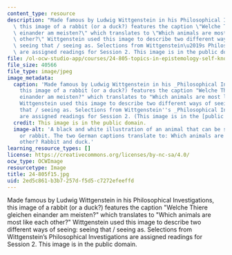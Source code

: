 ```yaml
---
content_type: resource
description: "Made famous by Ludwig Wittgenstein in his Philosophical Investigations,\
  \ this image of a rabbit (or a duck?) features the caption \"Welche Thiere gleichen\
  \ einander am meisten?\" which translates to \"Which animals are most like each\
  \ other?\" Wittgenstein used this image to describe two different ways of seeing:\
  \ seeing that / seeing as. Selections from Wittgenstein\u2019s Philosophical Investigations\
  \ are assigned readings for Session 2. This image is in the public domain."
file: /ol-ocw-studio-app/courses/24-805-topics-in-epistemology-self-knowledge-fall-2015/2ed5c861b3b7257df5d5c7272efeeffd_24-805f15.jpg
file_size: 40566
file_type: image/jpeg
image_metadata:
  caption: 'Made famous by Ludwig Wittgenstein in his _Philosophical Investigations_,
    this image of a rabbit (or a duck?) features the caption "Welche Thiere gleichen
    einander am meisten?" which translates to "Which animals are most like each other?"
    Wittgenstein used this image to describe two different ways of seeing: seeing
    that / seeing as. Selections from Wittgenstein''s _Philosophical Investigations_
    are assigned readings for Session 2. (This image is in the [public domain](https://commons.wikimedia.org/wiki/File:Kaninchen_und_Ente.png).)'
  credit: This image is in the public domain.
  image-alt: 'A black and white illustration of an animal that can be seen as a duck
    or rabbit. The two German captions translate to: Which animals are most like each
    other? Rabbit and duck.'
learning_resource_types: []
license: https://creativecommons.org/licenses/by-nc-sa/4.0/
ocw_type: OCWImage
resourcetype: Image
title: 24-805f15.jpg
uid: 2ed5c861-b3b7-257d-f5d5-c7272efeeffd
---
```

Made famous by Ludwig Wittgenstein in his Philosophical Investigations, this image of a rabbit (or a duck?) features the caption "Welche Thiere gleichen einander am meisten?" which translates to "Which animals are most like each other?" Wittgenstein used this image to describe two different ways of seeing: seeing that / seeing as. Selections from Wittgenstein’s Philosophical Investigations are assigned readings for Session 2. This image is in the public domain.